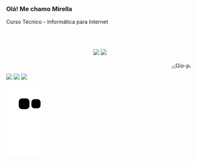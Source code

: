 ### Olá! Me chamo Mirella 
Curso Técnico - Informática para Internet

<br/>
<br/>
<br/>
<div align="center">

  
  <img height="160em"  src="https://awesome-github-stats.azurewebsites.net/user-stats/miiswan?cardType=github&theme=tokyonight&Background=54168600&Text=FF9FC7&Border=FFB4DB&Ring=D490FF&Title=FFA2CC" />
  <img height="160em" src="https://github-readme-stats.vercel.app/api/top-langs/?username=miiswan&layout=compact&langs_count=7&theme=tokyonight"/>
</div>
  
<div style="display: inline_block"><br>
  <img align="right" alt="Gio-pic" height="150" style="border-radius:50px;" src="https://picasion.com/download/992f6d9a2272a150264ebe663da34ef8/">
  
  ##
  
  <div> 
  <a href="https://instagram.com/mirellaleonii" target="_blank"><img src="https://img.shields.io/badge/-Instagram-%23E4405F?style=for-the-badge&logo=instagram&logoColor=white" target="_blank"></a>
  <a href = "mailto:manuelemirella17@gmail.com"><img src="https://img.shields.io/badge/-Gmail-%23333?style=for-the-badge&logo=gmail&logoColor=white" target="_blank"></a>
  <a href="https://www.linkedin.com/in/mirella-l-716a55218/" target="_blank"><img src="https://img.shields.io/badge/-LinkedIn-%230077B5?style=for-the-badge&logo=linkedin&logoColor=white" target="_blank"></a> 

![Snake animation](https://github.com/miiswan/miiswan/blob/output/github-contribution-grid-snake.svg)
    
<div>
